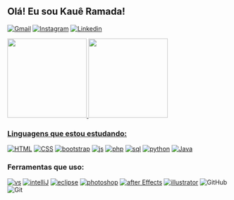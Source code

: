 ## Olá! Eu sou Kauê Ramada!

[![Gmail](https://img.shields.io/badge/Gmail-D14836?style=for-the-badge&logo=gmail&logoColor=white)](mailto:kaueranjos06@gmail.com.com?subject=Subject&body=Message)
[![Instagram](https://img.shields.io/badge/Instagram-E4405F?style=for-the-badge&logo=instagram&logoColor=white)](https://instagram.com/kaueramada?igshid=YTQwZjQ0NmI0OA==)
[![Linkedin](https://img.shields.io/badge/LinkedIn-0077B5?style=for-the-badge&logo=linkedin&logoColor=white)](https://www.linkedin.com/in/kauê-ramada-1692872a4/)

<div>
    <a href="https://github.com/KaueRamada">
    <img height = 180em src="https://github-readme-stats.vercel.app/api?username=KaueRamada&show_icons=true&theme=radical&locale=pt-br"/>
    <img height= 180em src="https://github-readme-stats.vercel.app/api/top-langs/?username=KaueRamada&layout=compact&locale=pt-br&theme=radical"/>
</div>

### Linguagens que estou estudando:
[![HTML](https://img.shields.io/badge/HTML5-E34F26?style=for-the-badge&logo=html5&logoColor=white)]()
[![CSS](https://img.shields.io/badge/CSS3-1572B6?style=for-the-badge&logo=css3&logoColor=white)]()
[![bootstrap](https://img.shields.io/badge/Bootstrap-563D7C?style=for-the-badge&logo=bootstrap&logoColor=white)]()
[![js](https://img.shields.io/badge/JavaScript-323330?style=for-the-badge&logo=javascript&logoColor=F7DF1E)]()
[![php](https://img.shields.io/badge/PHP-777BB4?style=for-the-badge&logo=php&logoColor=white)]()
[![sql](https://img.shields.io/badge/MySQL-005C84?style=for-the-badge&logo=mysql&logoColor=white)]()
[![python](https://img.shields.io/badge/Python-3776AB?style=for-the-badge&logo=python&logoColor=white)]()
[![Java](https://img.shields.io/badge/java-%23ED8B00.svg?style=for-the-badge&logo=openjdk&logoColor=white)]()

### Ferramentas que uso: 

[![vs](https://img.shields.io/badge/Visual%20Studio%20Code-0078d7.svg?style=for-the-badge&logo=visual-studio-code&logoColor=white)]()
[![intelliJ](https://img.shields.io/badge/IntelliJIDEA-000000.svg?style=for-the-badge&logo=intellij-idea&logoColor=white)]()
[![eclipse](https://img.shields.io/badge/Eclipse-2C2255?style=for-the-badge&logo=eclipse&logoColor=white)]()
[![photoshop](https://img.shields.io/badge/adobe%20photoshop-%2331A8FF.svg?style=for-the-badge&logo=adobe%20photoshop&logoColor=white)]()
[![after Effects](https://img.shields.io/badge/Adobe%20After%20Effects-9999FF.svg?style=for-the-badge&logo=Adobe%20After%20Effects&logoColor=white)]()
[![illustrator](https://img.shields.io/badge/adobe%20illustrator-%23FF9A00.svg?style=for-the-badge&logo=adobe%20illustrator&logoColor=white)]()
![GitHub](https://img.shields.io/badge/github-%23121011.svg?style=for-the-badge&logo=github&logoColor=white)
![Git](https://img.shields.io/badge/git-%23F05033.svg?style=for-the-badge&logo=git&logoColor=white)




